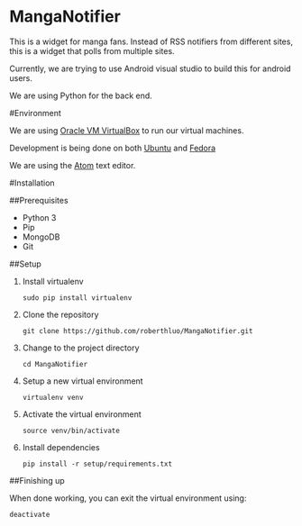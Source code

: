 # MangaNotifier
This is a widget for manga fans. Instead of RSS notifiers from different sites, this is a widget that polls from multiple sites.

Currently, we are trying to use Android visual studio to build this for android users.

We are using Python for the back end.

#Environment

We are using [Oracle VM VirtualBox](https://www.virtualbox.org) to run our virtual machines.

Development is being done on both [Ubuntu](https://www.ubuntu.com) and [Fedora](https://getfedora.org)

We are using the [Atom](https://atom.io/) text editor.

#Installation

##Prerequisites
* Python 3
* Pip
* MongoDB
* Git

##Setup

1. Install virtualenv

    ```sudo pip install virtualenv```

2. Clone the repository

    ```git clone https://github.com/roberthluo/MangaNotifier.git```

3. Change to the project directory

    ```cd MangaNotifier```

4. Setup a new virtual environment

    ```virtualenv venv```

5. Activate the virtual environment

    ```source venv/bin/activate```

6. Install dependencies

    ```pip install -r setup/requirements.txt```

##Finishing up

When done working, you can exit the virtual environment using:

    deactivate
